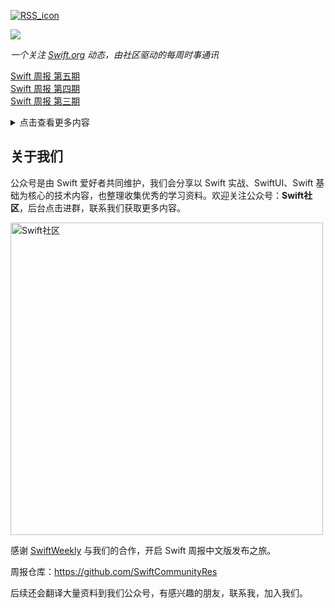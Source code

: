 [![RSS_icon](https://img.shields.io/badge/RSS-Atom-orange)](https://github.com/SwiftCommunityRes/SwiftWeekly/releases.atom)

![](https://user-images.githubusercontent.com/24238160/138631090-e34763aa-7ed8-4b9a-8e02-4fa56d55b045.png)

*一个关注 [Swift.org](https://swift.org) 动态，由社区驱动的每周时事通讯*

<a href="https://mp.weixin.qq.com/s/b1bImED_6tkTDgiyB0gtqQ">Swift 周报 第五期</a></br>
<a href="https://mp.weixin.qq.com/s/gihqifb6ZxtYvKE2vpPGhA">Swift 周报 第四期</a></br>
<a href="https://mp.weixin.qq.com/s/lfACN_HumkqORNhFIKcQ8g">Swift 周报 第三期</a>
<details>
<summary>点击查看更多内容</summary>
  <a href="https://mp.weixin.qq.com/s/-DfgcUTHnBVNdrkkAme90Q">Swift 周报 第二期</a></br>
  <a href="https://mp.weixin.qq.com/s/xYVPR2FKuHn8Vy00ZsLHcg">Swift 周报 第一期</a>
</details>

## 关于我们

公众号是由 Swift 爱好者共同维护，我们会分享以 Swift 实战、SwiftUI、Swift 基础为核心的技术内容，也整理收集优秀的学习资料。欢迎关注公众号：**Swift社区**，后台点击进群，联系我们获取更多内容。

<img width="500" alt="Swift社区" src="https://user-images.githubusercontent.com/24238160/132703149-34121c6c-fd18-491c-a697-58a0fabf3060.png">


感谢 [SwiftWeekly](https://github.com/SwiftWeekly/swiftweekly.github.io) 与我们的合作，开启 Swift 周报中文版发布之旅。

周报仓库：https://github.com/SwiftCommunityRes

后续还会翻译大量资料到我们公众号，有感兴趣的朋友，联系我，加入我们。
